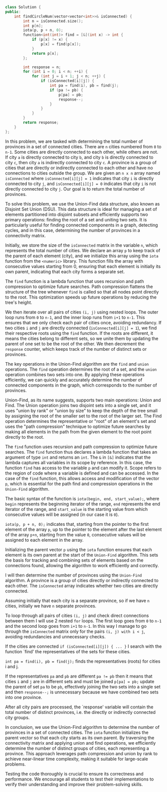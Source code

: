 ```cpp
class Solution {
public:
    int findCircleNum(vector<vector<int>>& isConnected) {
        int n = isConnected.size();
        int p[n];
        iota(p, p + n, 0);
        function<int(int)> find = [&](int x) -> int {
            if (p[x] != x) {
                p[x] = find(p[x]);
            }
            return p[x];
        };

        int response = n;
        for (int i = 0; i < n; ++i) {
            for (int j = i + 1; j < n; ++j) {
                if (isConnected[i][j]) {
                    int pa = find(i), pb = find(j);
                    if (pa != pb) {
                        p[pa] = pb;
                        response--;
                    }
                }
            }
        }
        return response;
    }
};
```

In this problem, we are tasked with determining the total number of provinces in a set of connected cities. There are `n` cities numbered from `0` to `n-1`. Some cities are directly connected to each other, while others are not. If city `a` is directly connected to city `b`, and city `b` is directly connected to city `c`, then city `a` is indirectly connected to city `c`. A province is a group of cities that are directly or indirectly connected to each other and have no connections to cities outside the group. We are given an `n x n` array named `isConnected` where `isConnected[i][j] = 1` indicates that city `i` is directly connected to city `j`, and `isConnected[i][j] = 0` indicates that city `i` is not directly connected to city `j`. Our goal is to return the total number of provinces.

To solve this problem, we use the Union-Find data structure, also known as Disjoint Set Union (DSU). This data structure is ideal for managing a set of elements partitioned into disjoint subsets and efficiently supports two primary operations: finding the root of a set and uniting two sets. It is particularly useful for finding connected components in a graph, detecting cycles, and in this case, determining the number of provinces in a connectivity matrix.

Initially, we store the size of the `isConnected` matrix in the variable `n`, which represents the total number of cities. We declare an array `p` to keep track of the parent of each element (city), and we initialize this array using the `iota` function from the `<numeric>` library. This function fills the array with consecutive values starting from 0, ensuring that each element is initially its own parent, indicating that each city forms a separate set.

The `find` function is a lambda function that uses recursion and path compression to optimize future searches. Path compression flattens the structure of the tree whenever `find` is called so that all nodes point directly to the root. This optimization speeds up future operations by reducing the tree's height.

We then iterate over all pairs of cities `(i, j)` using nested loops. The outer loop runs from `0` to `n-1`, and the inner loop runs from `i+1` to `n-1`. This ensures that we only check each pair of cities once, avoiding redundancy. If two cities `i` and `j` are directly connected (`isConnected[i][j] = 1`), we find their respective roots using the `find` function. If the roots are different, it means the cities belong to different sets, so we unite them by updating the parent of one set to be the root of the other. We then decrement the `response` counter, which keeps track of the number of distinct sets or provinces.

The key operations in the Union-Find algorithm are the `find` and `union` operations. The `find` operation determines the root of a set, and the `union` operation combines two sets into one. By applying these operations efficiently, we can quickly and accurately determine the number of connected components in the graph, which corresponds to the number of provinces.

Union-Find, as its name suggests, supports two main operations: Union and Find. The Union operation joins two disjoint sets into a single set, and it uses "union by rank" or "union by size" to keep the depth of the tree small by assigning the root of the smaller set to the root of the larger set. The Find operation determines the representative or "root" of an element's set and uses the "path compression" technique to optimize future searches by making all elements in the path from the given element to the root point directly to the root.

The `find` function uses recursion and path compression to optimize future searches. The `find` function thus declares a lambda function that takes an argument of type `int` and returns an `int`. The `&` in `[&]` indicates that the lambda captures all variables in its scope by reference. In this case, the function `find` has access to the variable `p` and can modify it. Scope refers to the region of code where a variable is defined and can be accessed. In the case of the `find` function, this allows access and modification of the vector `p`, which is essential for the path find and compression operations in the `Union-Find` algorithm.

The basic syntax of the function is `iota(begin, end, start_value);`, where `begin` represents the beginning iterator of the range, `end` represents the end iterator of the range, and `start_value` is the starting value from which consecutive values will be assigned (in our case it is `0`).

`iota(p, p + n, 0);` indicates that, starting from the pointer to the first element of the array `p`, up to the pointer to the element after the last element of the array `p+n`, starting from the value `0`, consecutive values will be assigned to each element in the array.

Initializing the parent vector `p` using the `iota` function ensures that each element is its own parent at the start of the `Union-Find` algorithm. This sets the basis for tracking and combining sets of elements based on the connections found, allowing the algorithm to work efficiently and correctly.

I will then determine the number of provinces using the `Union-Find` algorithm. A province is a group of cities directly or indirectly connected to each other. The `isConnected` array indicates whether two cities are directly connected.

Assuming initially that each city is a separate province, so if we have `n` cities, initially we have `n` separate provinces.

To loop through all pairs of cities `(i, j)` and check direct connections between them I will use 2 nested `for` loops. The first loop goes from `0` to `n-1` and the second loop goes from `i+1` to `n-1`. In this way I manage to go through the `isConnected` matrix only for the pairs `(i, j) with i < j`, avoiding redundancies and unnecessary checks.

If the cities are connected `if (isConnected[i][j]) { ... }` I search with the function `find' the representatives of the sets for these cities.

`int pa = find(i), pb = find(j);` finds the representatives (roots) for cities i and j.

If the representatives `pa` and `pb` are different `pa != pb` then it means that cities `i` and `j` are in different sets and must be joined `p[pa] = pb;` update the parent of set `pa` to be `pb`, effectively joining the two sets into a single set and then `response--;` is unnecessary because we have combined two sets into one province.

After all city pairs are processed, the `response' variable will contain the total number of distinct provinces, i.e. the directly or indirectly connected city groups.

In conclusion, we use the Union-Find algorithm to determine the number of provinces in a set of connected cities. The `iota` function initializes the parent vector so that each city starts as its own parent. By traversing the connectivity matrix and applying union and find operations, we efficiently determine the number of distinct groups of cities, each representing a province. This approach leverages path compression and union by rank to achieve near-linear time complexity, making it suitable for large-scale problems.

Testing the code thoroughly is crucial to ensure its correctness and performance. We encourage all students to test their implementations to verify their understanding and improve their problem-solving skills.